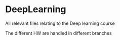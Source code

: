 # DeepLearning
All relevant files relating to the Deep learning course

The different HW are handled in different branches
